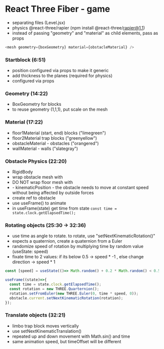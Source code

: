 # React Three Fiber - game

- separating files (Level.jsx)
- physics @react-three/rapier (npm install @react-three/rapier@1.1)
- instead of passing "geometry" and "material" as child elements, pass as props

```js
<mesh geometry={boxGeometry} material={obstacleMaterial} />
```

### Startblock (6:51)

- position configured via props to make it generic
- add thickness to the planes (required for physics)
- configured via props

### Geometry (14:22)

- BoxGeometry for blocks
- to reuse geometry (1,1,1), put scale on the mesh

### Material (17:22)

- floor1Material (start, end) blocks ("limegreen")
- floor2Material trap blocks ("greenyellow")
- obstacleMaterial - obstacles ("orangered")
- wallMaterial - walls ("slategray")

### Obstacle Physics (22:20)
- RigidBody
- wrap obstacle mesh with <RigidBody>
- DO NOT wrap floor mesh with <RigidBody type="fixed"> 
- <RigidBody type="kinematicPosition"> - kinematicPosition - the obstacle needs to move at constant speed without being affected by outside forces
- create ref to obstacle
- use useFrame() to animate
- in useFrame(state) get time from state `const time = state.clock.getElapsedTime();`

### Rotating objects (25:30 -> 32:36)
- use time as angle to rotate. to rotate, use "setNextKinematicRotation()" 
- expects a quaternion, create a quaternion from a Euler
- randomize speed of rotation by multiplying time by random value (useState: speed)
- fixate time to 2 values: if its below 0.5 -> speed * -1 , else change direction -> speed * 1

```js
const [speed] = useState(()=> Math.random() + 0.2 * Math.random() < 0.5 ? -1 : 1);

useFrame((state)=>{
  const time = state.clock.getElapsedTime();
  const rotation = new THREE.Quarternion();
  rotation.setFromEuler(new THREE.Euler(0, time * speed, 0));
  obstacle.current.setNextKinematicRotation(rotation);
});

```

### Translate objects (32:21)
- limbo trap block moves vertically
- use setNextKinematicTranslation()
- repeated up and down movement with Math.sin() and time
- same animation speed, but timeOffset will be different
